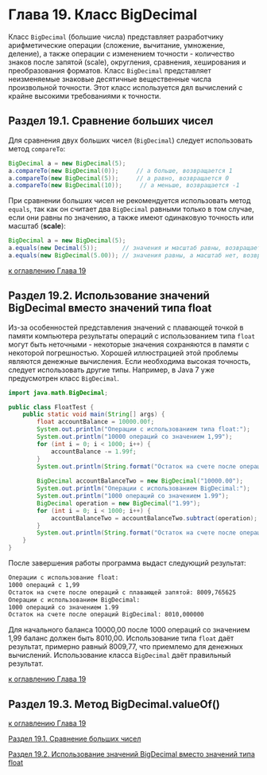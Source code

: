 # Глава 19. Класс BigDecimal

Класс `BigDecimal` (большие числа) представляет разработчику арифметические операции (сложение, вычитание, умножение, деление), а также операции с изменением точности - количество знаков после запятой (scale), округления, сравнения, хеширования и преобразования форматов. Класс `BigDecimal` представляет неизменяемые знаковые десятичные вещественные числа произвольной точности. Этот класс используется дял вычислений с крайне высокими требованиями к точности. 

## Раздел 19.1. Сравнение больших чисел

Для сравнения двух больших чисел (`BigDecimal`) следует использовать метод `compareTo`:

```java
BigDecimal a = new BigDecimal(5);
a.compareTo(new BigDecimal(0));     // а больше, возвращается 1
a.compareTo(new BigDecimal(5));     // а равно, возвращается 0
a.compareTo(new BigDecimal(10));     // а меньше, возвращается -1
```

При сравнении больших чисел не рекомендуется использовать метод `equals`, так как он считает два `BigDecimal` равными только в том случае, если они равны по значению, а также имеют одинаковую точность или масштаб (**scale**):

```java
BigDecimal a = new BigDecimal(5);
a.equals(new Decimal(5));       // значения и масштаб равны, возвращается true
a.equals(new BigDecimal(5.00)); // значения равны, а масштаб нет, возвращается false 
```

[к оглавлению Глава 19](#глава-19-класс-bigdecimal)

## Раздел 19.2. Использование значений BigDecimal вместо значений типа float

Из-за особенностей представления значений с плавающей точкой в памяти компьютера результаты операций с использованием типа `float` могут быть неточными - некоторые значения сохраняются в памяти с некоторой погрешностью. Хорошей иллюстрацией этой проблемы являются денежные вычисления. Если необходима высокая точность, следует использовать другие типы. Например, в Java 7 уже предусмотрен класс `BigDecimal`.

```java
import java.math.BigDecimal;

public class FloatTest {
    public static void main(String[] args) {
        float accountBalance = 10000.00f;
        System.out.println("Операции с использованием типа float:");
        System.out.println("10000 операций со значением 1,99");
        for (int i = 0; i < 1000; i++) {
            accountBalance -= 1.99f;
        }
        System.out.println(String.format("Остаток на счете после операций с плавающей запятой: %f", accountBalance));
        
        BigDecimal accountBalanceTwo = new BigDecimal("10000.00");
        System.out.println("Операции с использованием BigDecimal:");
        System.out.println("1000 операций со значением 1.99");
        BigDecimal operation = new BigDecimal("1.99");
        for (int i = 0; i < 1000; i++) {
            accountBalanceTwo = accountBalanceTwo.subtract(operation);
        }
        System.out.println(String.format("Остаток на счете после операций BigDecimal: %f", accountBalanceTwo));
    }
}
```

После завершения работы программа выдаст следующий результат:

```bash
Операции с использование float:
1000 операций с 1,99
Остаток на счете после операций с плавающей запятой: 8009,765625
Операции с использованием BigDecimal:
1000 операций со значением 1.99
Остаток на счете после операций BigDecimal: 8010,000000
```

Для начального баланса 10000,00 после 1000 операций со значением 1,99 баланс должен быть 8010,00. Использование типа `float` даёт результат, примерно равный 8009,77, что приемлемо для денежных вычислений. Использование класса `BigDecimal` даёт правильный результат.

[к оглавлению Глава 19](#глава-19-класс-bigdecimal)

## Раздел 19.3. Метод BigDecimal.valueOf()



[к оглавлению Глава 19](#глава-19-класс-bigdecimal)

[Раздел 19.1. Сравнение больших чисел](#раздел-191-сравнение-больших-чисел)

[Раздел 19.2. Использование значений BigDecimal вместо значений типа float](#раздел-192-использование-значений-bigdecimal-вместо-значений-типа-float)